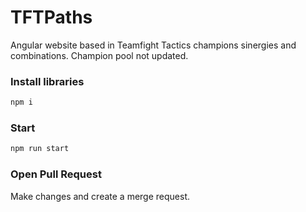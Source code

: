 
# TFTPaths

Angular website based in Teamfight Tactics champions sinergies and combinations.
Champion pool not updated.

### Install libraries
```bash
npm i
```

### Start 
```bash
npm run start
```

### Open Pull Request
Make changes and create a merge request.
